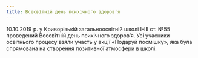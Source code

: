 ```yaml
---
title: Всесвітній день психічного здоров’я
---
```


10.10.2019 р. у Криворізькій загальноосвітній школі І-ІІІ ст. №55 проведений Всесвітній день психічного здоров’я. Усі учасники освітнього процесу взяли участь у акції «Подаруй посмішку», яка була спрямована на створення позитивної атмосфери в школі.

<slideshow />

